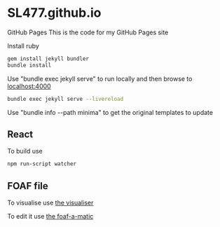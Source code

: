 # SL477.github.io

GitHub Pages
This is the code for my GitHub Pages site

Install ruby

```bash
gem install jekyll bundler
bundle install
```

Use "bundle exec jekyll serve" to run locally and then browse to [localhost:4000](http://localhost:4000/)

```bash
bundle exec jekyll serve --livereload
```

Use "bundle info --path minima" to get the original templates to update

## React

To build use

```bash
npm run-script watcher
```

## FOAF file

To visualise use [the visualiser](https://foaf-visualizer.gnu.org.ua/?uri=https://link477.com/foaf.rdf)

To edit it use [the foaf-a-matic](http://ldodds.com/foaf/foaf-a-matic.en.html)
